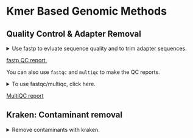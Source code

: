 # Kmer Based Genomic Methods

## Quality Control & Adapter Removal

<details>

<summary>Use fastp to evluate sequence quality and to trim adapter sequences.</summary>

```
echo `hostname`
date

#################################################################
# Trimming/QC of reads using fastp
#################################################################

module load fastp/0.23.2
 
# Set up directories
INDIR=/core/projects/EBP/conservation/isotria/kmer_methods/01_raw_reads/GenomeKmer_Orchid_Sept2023
readpair=Fetter_Orchid_lysed_S449_L003

REPORTDIR=/core/projects/EBP/conservation/isotria/kmer_methods/02_quality_control/fastp_reports
mkdir -p $REPORTDIR

TRIMDIR=/core/projects/EBP/conservation/isotria/kmer_methods/02_quality_control/trimmed_sequences
mkdir -p $TRIMDIR

# run fastp to trim and generate reports on reads
fastp \
    --in1 $INDIR/${readpair}_R1_001.fastq.gz \
    --in2 $INDIR/${readpair}_R2_001.fastq.gz \
    --out1 $TRIMDIR/${readpair}_trim_R1.fastq.gz \
    --out2 $TRIMDIR/${readpair}_trim_R2.fastq.gz \
    --json $REPORTDIR/${readpair}_fastp.json \
    --html $REPORTDIR/${readpair}_fastp.html

module purge

########################################################
## Quality Control with fastqc 
#########################################################

module load fastqc/0.11.7

FASTQC=/core/projects/EBP/conservation/isotria/kmer_methods/02_quality_control/fastqc_reports
mkdir -p $FASTQC

fastqc --outdir $FASTQC $TRIMDIR/${readpair}_trim_{R1..R2}.fastq.gz

```

</details>

[fastp QC report.](scripts/assets/Fetter_Orchid_lysed_S449_L003_fastp.html)

You can also use `fastqc` and `multiqc` to make the QC reports.

<details>
<summary>To use fastqc/multiqc, click here.</summary>

```
echo `hostname`

#################################################################
# FASTQC of raw reads 
#################################################################
# create an output directory to hold fastqc output
DIR="raw"
mkdir -p ${DIR}_fastqc
readDir=/core/projects/EBP/conservation/isotria/kmer_methods/01_raw_reads/GenomeKmer_Orchid_Sept2023


module load fastqc/0.11.7

readpair=Fetter_Orchid_lysed_S449_L003
fastqc --threads 4 --outdir ./${DIR}_fastqc/ $readDir/${readpair}_R1_001.fastq.gz $readDir/${readpair}_R2_001.fastq.gz

#################################################################
# MULTIQC of raw reads 
#################################################################
module load MultiQC/1.9

mkdir -p ${DIR}_multiqc
multiqc --outdir ${DIR}_multiqc ./${DIR}_fastqc/

```

</details>

[MultiQC report](assets/raw_multiqc/multiqc_report.html)

## Kraken: Contaminant removal

<details>
<summary>Remove contaminants with kraken.</summary>

```
hostname
date

module load kraken/2.1.2
module load jellyfish/2.3.0

OUTDIR=/core/projects/EBP/conservation/isotria/kmer_methods/02_quality_control/kraken
mkdir -p $OUTDIR

readDir=/core/projects/EBP/conservation/isotria/kmer_methods/02_quality_control/trimmed_sequences
readpair=Fetter_Orchid_lysed_S449_L003_trim

kraken2 -db /isg/shared/databases/kraken2/Standard \
    --paired $readDir/${readpair}_R1.fastq.gz $readDir/${readpair}_R2.fastq.gz \
	--use-names \
	--threads 16 \
	--output $OUTDIR/${readpair}_kraken_general.out \
	--unclassified-out $OUTDIR/${readpair}_unclassified#.fastq \
	--classified-out $OUTDIR/${readpair}_classified#.fastq \
	--report $OUTDIR/${readpair}_kraken_report.txt \
	--use-mpa-style 

date
```

</details>

